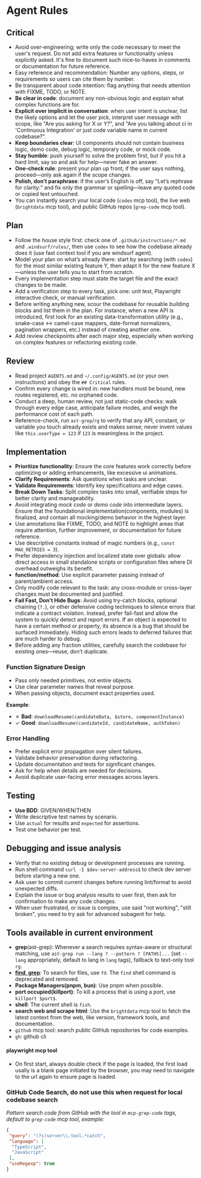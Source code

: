 # Agent Rules

## Critical

- Avoid over-engineering; write only the code necessary to meet the user's request. Do not add extra features or functionality unless explicitly asked. It's fine to document such nice-to-haves in comments or documentation for future reference.
- Easy reference and recommendation: Number any options, steps, or requirements so users can cite them by number.
- Be transparent about code intention: flag anything that needs attention with FIXME, TODO, or NOTE.
- **Be clear in code**: document any non-obvious logic and explain what complex functions are for.
- **Explicit over implicit in conversation**: when user intent is unclear, list the likely options and let the user pick, interpret user message with scope, like "Are you asking for X or Y?", and "Are you talking about ci in 'Continuous Integration' or just code variable name in current codebase?".
- **Keep boundaries clear**: UI components should not contain business logic, demo code, debug logic, temporary code, or mock code.
- **Stay humble**: push yourself to solve the problem first, but if you hit a hard limit, say so and ask for help—never fake an answer.
- **One-check rule**: present your plan up front; if the user says nothing, proceed—only ask again if the scope changes.
- **Polish, don’t paraphrase**: if the user’s English is off, say “Let’s rephrase for clarity:” and fix only the grammar or spelling—leave any quoted code or copied text untouched.
- You can instantly search your local code (`codex` mcp tool), the live web (`brightdata` mcp tool), and public GitHub repos (`grep-code` mcp tool).

## Plan

- Follow the house style first: check one of `.github/instructions/*.md` and `.windsurf/rules/`, then use `codex` to see how the codebase already does it (use fast context tool if you are windsurf agent).
- Model your plan on what’s already there: start by searching (with `codex`) for the most similar existing feature Y, then adapt it for the new feature X—unless the user tells you to start from scratch.
- Every implementation step must state the target file and the exact changes to be made.
- Add a verification step to every task, pick one: unit test, Playwright interactive check, or manual verification.
- Before writing anything new, scour the codebase for reusable building blocks and list them in the plan. For instance, when a new API is introduced, first look for an existing data-transformation utility (e.g., snake-case ↔ camel-case mappers, date-format normalizers, pagination wrappers, etc.) instead of creating another one.
- Add review checkpoints after each major step, especially when working on complex features or refactoring existing code.

## Review

- Read project `AGENTS.md` and `~/.config/AGENTS.md` (or your own instructions) and obey the `## Critical` rules.
- Confirm every change is wired in: new handlers must be bound, new routes registered, etc. no orphaned code.
- Conduct a deep, human review, not just static-code checks: walk through every edge case, anticipate failure modes, and weigh the performance cost of each path.
- Reference-check, run `ast-grep`/`rg` to verify that any API, constant, or variable you touch already exists and makes sense; never invent values like `this.userType = 123` if `123` is meaningless in the project.

## Implementation

- **Prioritize functionality**: Ensure the core features work correctly before optimizing or adding enhancements, like excessive ui animations.
- **Clarify Requirements**: Ask questions when tasks are unclear.
- **Validate Requirements**: Identify key specifications and edge cases.
- **Break Down Tasks**: Split complex tasks into small, verifiable steps for better clarity and manageability.
- Avoid integrating _mock code_ or _demo code_ into intermediate layers. Ensure that the foundational implementation(components, modules) is finalized, and contain all mocking/demo behavior in the highest layer.
- Use annotations like FIXME, TODO, and NOTE to highlight areas that require attention, further improvement, or documentation for future reference.
- Use descriptive constants instead of magic numbers (e.g., `const MAX_RETRIES = 3`).
- Prefer dependency injection and localized state over globals: allow direct access in small standalone scripts or configuration files where DI overhead outweighs its benefit.
- **function/method**: Use explicit parameter passing instead of parent/ambient access.
- Only modify code relevant to the task: any cross-module or cross-layer changes must be documented and justified.
- **Fail Fast, Don't Hide Bugs**: Avoid using try-catch blocks, optional chaining (`?.`), or other defensive coding techniques to silence errors that indicate a contract violation. Instead, prefer fail-fast and allow the system to quickly detect and report errors. If an object is expected to have a certain method or property, its absence is a bug that should be surfaced immediately. Hiding such errors leads to deferred failures that are much harder to debug.
- Before adding any fraction utilities, carefully search the codebase for existing ones—reuse, don’t duplicate.

### Function Signature Design

- Pass only needed primitives, not entire objects.
- Use clear parameter names that reveal purpose.
- When passing objects, document exact properties used.

**Example**:
- ✗ **Bad**: `downloadResume(candidateData, $store, componentInstance)`
- ✓ **Good**: `downloadResume(candidateId, candidateName, authToken)`

### Error Handling

- Prefer explicit error propagation over silent failures.
- Validate behavior preservation during refactoring.
- Update documentation and tests for significant changes.
- Ask for help when details are needed for decisions.
- Avoid duplicate user-facing error messages across layers.

## Testing

- **Use BDD**: GIVEN/WHEN/THEN
- Write descriptive test names by scenario.
- Use `actual` for results and `expected` for assertions.
- Test one behavior per test.

## Debugging and issue analysis

- Verify that no existing debug or development processes are running.
- Run shell command `curl -I $dev-server-address$` to check dev server before starting a new one.
- Ask user to commit current changes before running lint/format to avoid unexpected diffs.
- Explain the issue or bug analysis results to user first, then ask for confirmation to make any code changes.
- When user frustrated, or issue is complex, use said "not working", "still broken", you need to try ask for advanced subagent for help.

## Tools available in current environment

- **grep**(ast-grep): Whenever a search requires syntax-aware or structural matching, use `ast-grep run --lang ? --pattern ? [PATHS]...` (set `--lang` appropriately, default to lang in `lang` tags), fallback to text-only tool `rg`.
- **[find, grep](fd,rg)**: To search for files, use `fd`. The `find` shell command is deprecated and removed.
- **Package Managers(pnpm, bun)**: Use pnpm when possible.
- **port occupied(killport)**: To kill a process that is using a port, use `killport $port$`.
- **shell**: The current shell is `fish`.
- **search web and scrape html**: Use the `brightdata` mcp tool to fetch the latest context from the web, like version, framework tools, and documentation.
- `github` mcp tool: search public GitHub repositories for code examples.
- `gh`: github cli

#### playwright mcp tool

- On first start, always double check if the page is loaded, the first load usally is a blank page initiated by the browser, you may need to navigate to the url again to ensure page is loaded.


### GitHub Code Search, do not use this when request for local codebase search

*Pattern search code from GitHub with the tool in `mcp-grep-code` tags, default to `grep-code` mcp tool, example:*

```json
{
 "query": "(?s)server\\.tool.*catch",
 "language": [
  "TypeScript",
  "JavaScript"
 ],
 "useRegexp": true
}
```
